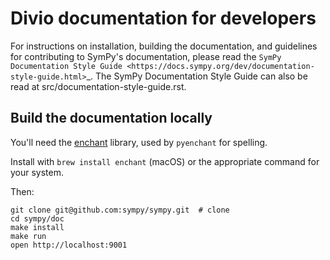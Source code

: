 # Divio documentation for developers

For instructions on installation, building the documentation, and guidelines for
contributing to SymPy's documentation, please read the `SymPy Documentation
Style Guide <https://docs.sympy.org/dev/documentation-style-guide.html>`_.
The SymPy Documentation Style Guide can also be read at
src/documentation-style-guide.rst.

## Build the documentation locally

You'll need the [enchant](https://www.abisource.com/projects/enchant/) library,
used by ``pyenchant`` for spelling.

Install with ``brew install enchant`` (macOS) or the appropriate command for
your system.

Then:

    git clone git@github.com:sympy/sympy.git  # clone
    cd sympy/doc
    make install
    make run
    open http://localhost:9001